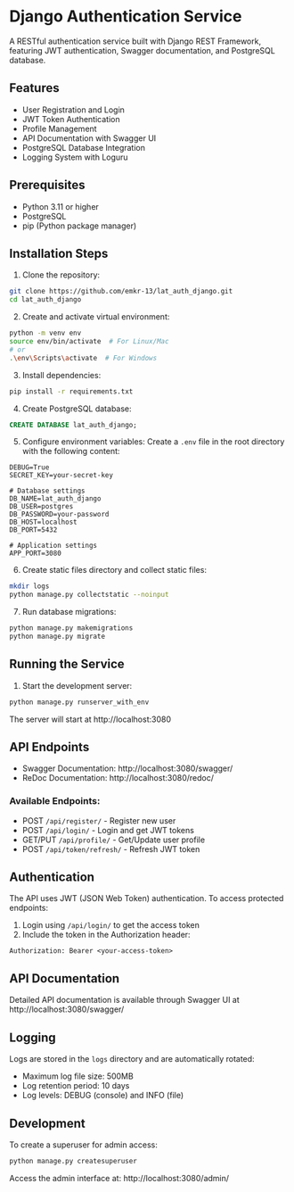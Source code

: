 # Django Authentication Service

A RESTful authentication service built with Django REST Framework, featuring JWT authentication, Swagger documentation, and PostgreSQL database.

## Features

- User Registration and Login
- JWT Token Authentication
- Profile Management
- API Documentation with Swagger UI
- PostgreSQL Database Integration
- Logging System with Loguru

## Prerequisites

- Python 3.11 or higher
- PostgreSQL
- pip (Python package manager)

## Installation Steps

1. Clone the repository:

```bash
git clone https://github.com/emkr-13/lat_auth_django.git
cd lat_auth_django
```

2. Create and activate virtual environment:

```bash
python -m venv env
source env/bin/activate  # For Linux/Mac
# or
.\env\Scripts\activate  # For Windows
```

3. Install dependencies:

```bash
pip install -r requirements.txt
```

4. Create PostgreSQL database:

```sql
CREATE DATABASE lat_auth_django;
```

5. Configure environment variables:
   Create a `.env` file in the root directory with the following content:

```env
DEBUG=True
SECRET_KEY=your-secret-key

# Database settings
DB_NAME=lat_auth_django
DB_USER=postgres
DB_PASSWORD=your-password
DB_HOST=localhost
DB_PORT=5432

# Application settings
APP_PORT=3080
```

6. Create static files directory and collect static files:

```bash
mkdir logs
python manage.py collectstatic --noinput
```

7. Run database migrations:

```bash
python manage.py makemigrations
python manage.py migrate
```

## Running the Service

1. Start the development server:

```bash
python manage.py runserver_with_env
```

The server will start at http://localhost:3080

## API Endpoints

- Swagger Documentation: http://localhost:3080/swagger/
- ReDoc Documentation: http://localhost:3080/redoc/

### Available Endpoints:

- POST `/api/register/` - Register new user
- POST `/api/login/` - Login and get JWT tokens
- GET/PUT `/api/profile/` - Get/Update user profile
- POST `/api/token/refresh/` - Refresh JWT token

## Authentication

The API uses JWT (JSON Web Token) authentication. To access protected endpoints:

1. Login using `/api/login/` to get the access token
2. Include the token in the Authorization header:

```
Authorization: Bearer <your-access-token>
```

## API Documentation

Detailed API documentation is available through Swagger UI at http://localhost:3080/swagger/

## Logging

Logs are stored in the `logs` directory and are automatically rotated:

- Maximum log file size: 500MB
- Log retention period: 10 days
- Log levels: DEBUG (console) and INFO (file)

## Development

To create a superuser for admin access:

```bash
python manage.py createsuperuser
```

Access the admin interface at: http://localhost:3080/admin/
